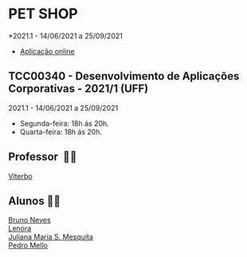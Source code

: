 # PET SHOP
*2021.1 - 14/06/2021 a 25/09/2021
* <a href="https://julianamariasousamesquita.github.io/pets_prototipo/">  Aplicação online</a>

## TCC00340 - Desenvolvimento de Aplicações Corporativas - 2021/1 (UFF)
2021.1 - 14/06/2021 a 25/09/2021
- Segunda-feira: 18h ás 20h.
- Quarta-feira: 18h ás 20h.

## Professor ​ :woman_office_worker:
<a href=" l "> Viterbo </a>

## Alunos :woman_cartwheeling:
<a href=""> Bruno Neves </a> <br>
<a href="https://github.com/lenoras"> Lenora </a><br>
<a href="https://github.com/JulianaMariaSousaMesquita"> Juliana Maria S. Mesquita</a><br>
<a href=""> Pedro Mello </a><br>
